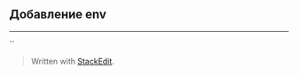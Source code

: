 
## Добавление env
****
``

> Written with [StackEdit](https://stackedit.io/).
<!--stackedit_data:
eyJoaXN0b3J5IjpbOTMxMjY0NjA0XX0=
-->